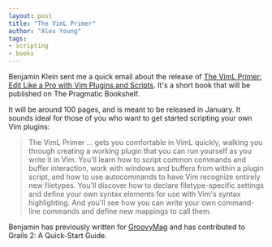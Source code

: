 ```yaml
---
layout: post
title: "The VimL Primer"
author: "Alex Young"
tags: 
- scripting
- books
---
```


Benjamin Klein sent me a quick email about the release of [The VimL Primer: Edit Like a Pro with Vim Plugins and Scripts](https://pragprog.com/book/bkviml/the-viml-primer).  It's a short book that will be published on The Pragmatic Bookshelf.

It will be around 100 pages, and is meant to be released in January.  It sounds ideal for those of you who want to get started scripting your own Vim plugins:

> The VimL Primer ... gets you comfortable in VimL quickly, walking you through creating a working plugin that you can run yourself as you write it in Vim. You'll learn how to script common commands and buffer interaction, work with windows and buffers from within a plugin script, and how to use autocommands to have Vim recognize entirely new filetypes. You'll discover how to declare filetype-specific settings and define your own syntax elements for use with Vim's syntax highlighting. And you'll see how you can write your own command-line commands and define new mappings to call them.

Benjamin has previously written for [GroovyMag](http://www.groovymag.com/) and has contributed to Grails 2: A Quick-Start Guide.
